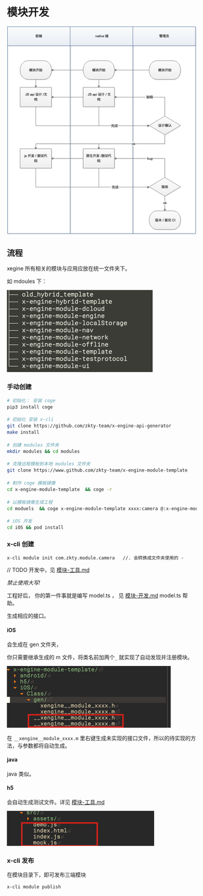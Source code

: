 # 模块开发



![image-20200831115529166](assets/image-20200831115529166.png)





## 流程

xegine 所有相关的模块与应用应放在统一文件夹下。

如 mdoules 下：

![image-20200813135912005](assets/image-20200813135912005.png)



### 手动创建

```bash
# 初始化： 安装 coge
pip3 install coge

# 初始化 安装 x-cli 
git clone https://github.com/zkty-team/x-engine-api-generator
make install

# 创建 modules 文件夹
mkdir modules && cd modules 

# 克隆远程模板到本地 modules 文件夹
git clone https://www.github.com/zkty-team/x-engine-module-template

# 制作 coge 模板镜像
cd x-engine-module-template  && coge -r 

# 以模板镜像生成工程
cd moduels  && coge x-engine-module-template xxxx:camera @:x-engine-module-camera -w

# iOS 开发
cd iOS && pod install
```



### x-cli 创建

```
x-cli module init com.zkty.module.camera   //. 会转换成文件夹使用的 - 
```

// TODO 开发中，见 [模块-工具.md](模块-工具.md) 



*禁止使用大写!*

工程好后， 你的第一件事就是编写 model.ts ， 见  [模块-开发.md](模块-开发.md)  model.ts 帮助。

生成相应的接口。

#### iOS

 会生成在 gen 文件夹， 

你只需要继承生成的 m 文件，将类名前加两个`_` 就实现了自动发现并注册模块。

![image-20200925140226373](assets/image-20200925140226373.png)



在 `__xengine__module_xxxx.m` 里右键生成未实现的接口文件，所以的待实现的方法，与参数都将自动生成。



#### java

java 类似。



#### h5

会自动生成测试文件。详见  [模块-工具.md](模块-工具.md) 

![image-20200925140423583](assets/image-20200925140423583.png)

### x-cli 发布

在模块目录下，即可发布三端模块

```
x-cli module publish
```




